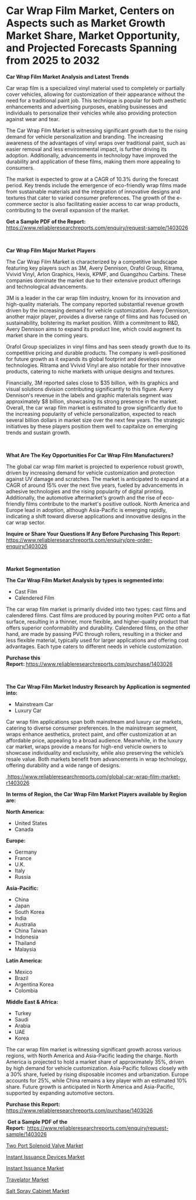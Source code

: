 <p><h1>Car Wrap Film Market, Centers on Aspects such as Market Growth Market Share, Market Opportunity, and Projected Forecasts Spanning from 2025 to 2032</h1></p><p><strong>Car Wrap Film Market Analysis and Latest Trends</strong></p>
<p><p>Car wrap film is a specialized vinyl material used to completely or partially cover vehicles, allowing for customization of their appearance without the need for a traditional paint job. This technique is popular for both aesthetic enhancements and advertising purposes, enabling businesses and individuals to personalize their vehicles while also providing protection against wear and tear.</p><p>The Car Wrap Film Market is witnessing significant growth due to the rising demand for vehicle personalization and branding. The increasing awareness of the advantages of vinyl wraps over traditional paint, such as easier removal and less environmental impact, is further driving its adoption. Additionally, advancements in technology have improved the durability and application of these films, making them more appealing to consumers.</p><p>The market is expected to grow at a CAGR of 10.3% during the forecast period. Key trends include the emergence of eco-friendly wrap films made from sustainable materials and the integration of innovative designs and textures that cater to varied consumer preferences. The growth of the e-commerce sector is also facilitating easier access to car wrap products, contributing to the overall expansion of the market.</p></p>
<p><strong>Get a Sample PDF of the Report:&nbsp;</strong> <a href="https://www.reliableresearchreports.com/enquiry/request-sample/1403026?utm_campaign=16&utm_medium=2&utm_source=Github&utm_content=ia&utm_term=12012025&utm_id=car-wrap-film">https://www.reliableresearchreports.com/enquiry/request-sample/1403026</a></p>
<p>&nbsp;</p>
<p><strong>Car Wrap Film Major Market Players</strong></p>
<p><p>The Car Wrap Film Market is characterized by a competitive landscape featuring key players such as 3M, Avery Dennison, Orafol Group, Ritrama, Vvivid Vinyl, Arlon Graphics, Hexis, KPMF, and Guangzhou Carbins. These companies dominate the market due to their extensive product offerings and technological advancements.</p><p>3M is a leader in the car wrap film industry, known for its innovation and high-quality materials. The company reported substantial revenue growth driven by the increasing demand for vehicle customization. Avery Dennison, another major player, provides a diverse range of films and has focused on sustainability, bolstering its market position. With a commitment to R&D, Avery Dennison aims to expand its product line, which could augment its market share in the coming years.</p><p>Orafol Group specializes in vinyl films and has seen steady growth due to its competitive pricing and durable products. The company is well-positioned for future growth as it expands its global footprint and develops new technologies. Ritrama and Vvivid Vinyl are also notable for their innovative products, catering to niche markets with unique designs and textures.</p><p>Financially, 3M reported sales close to $35 billion, with its graphics and visual solutions division contributing significantly to this figure. Avery Dennison's revenue in the labels and graphic materials segment was approximately $8 billion, showcasing its strong presence in the market. Overall, the car wrap film market is estimated to grow significantly due to the increasing popularity of vehicle personalization, expected to reach several billion dollars in market size over the next few years. The strategic initiatives by these players position them well to capitalize on emerging trends and sustain growth.</p></p>
<p>&nbsp;</p>
<p><strong>What Are The Key Opportunities For Car Wrap Film Manufacturers?</strong></p>
<p><p>The global car wrap film market is projected to experience robust growth, driven by increasing demand for vehicle customization and protection against UV damage and scratches. The market is anticipated to expand at a CAGR of around 15% over the next five years, fueled by advancements in adhesive technologies and the rising popularity of digital printing. Additionally, the automotive aftermarket's growth and the rise of eco-friendly films contribute to the market's positive outlook. North America and Europe lead in adoption, although Asia-Pacific is emerging rapidly, indicating a shift toward diverse applications and innovative designs in the car wrap sector.</p></p>
<p><strong>Inquire or Share Your Questions If Any Before Purchasing This Report:</strong> <a href="https://www.reliableresearchreports.com/enquiry/pre-order-enquiry/1403026?utm_campaign=16&utm_medium=2&utm_source=Github&utm_content=ia&utm_term=12012025&utm_id=car-wrap-film">https://www.reliableresearchreports.com/enquiry/pre-order-enquiry/1403026</a></p>
<p>&nbsp;</p>
<p><strong>Market Segmentation</strong></p>
<p><strong>The Car Wrap Film Market Analysis by types is segmented into:</strong></p>
<p><ul><li>Cast Film</li><li>Calendered Film</li></ul></p>
<p><p>The car wrap film market is primarily divided into two types: cast films and calendered films. Cast films are produced by pouring molten PVC onto a flat surface, resulting in a thinner, more flexible, and higher-quality product that offers superior conformability and durability. Calendered films, on the other hand, are made by passing PVC through rollers, resulting in a thicker and less flexible material, typically used for larger applications and offering cost advantages. Each type caters to different needs in vehicle customization.</p></p>
<p><strong>Purchase this Report:&nbsp;</strong><a href="https://www.reliableresearchreports.com/purchase/1403026?utm_campaign=16&utm_medium=2&utm_source=Github&utm_content=ia&utm_term=12012025&utm_id=car-wrap-film">https://www.reliableresearchreports.com/purchase/1403026</a></p>
<p>&nbsp;</p>
<p><strong>The Car Wrap Film Market Industry Research by Application is segmented into:</strong></p>
<p><ul><li>Mainstream Car</li><li>Luxury Car</li></ul></p>
<p><p>Car wrap film applications span both mainstream and luxury car markets, catering to diverse consumer preferences. In the mainstream segment, wraps enhance aesthetics, protect paint, and offer customization at an affordable price, appealing to a broad audience. Meanwhile, in the luxury car market, wraps provide a means for high-end vehicle owners to showcase individuality and exclusivity, while also preserving the vehicle’s resale value. Both markets benefit from advancements in wrap technology, offering durability and a wide range of designs.</p></p>
<p><a href="https://www.reliableresearchreports.com/global-car-wrap-film-market-r1403026?utm_campaign=16&utm_medium=2&utm_source=Github&utm_content=ia&utm_term=12012025&utm_id=car-wrap-film">&nbsp;https://www.reliableresearchreports.com/global-car-wrap-film-market-r1403026</a></p>
<p><strong>In terms of Region, the Car Wrap Film Market Players available by Region are:</strong></p>
<p>
    <p> <strong> North America: </strong>
        <ul>
            <li>United States</li>
            <li>Canada</li>
        </ul>
        </p> 
    <p> <strong> Europe: </strong>
        <ul>
            <li>Germany</li>
            <li>France</li>
            <li>U.K.</li>
            <li>Italy</li>
            <li>Russia</li>
        </ul>
        </p> 
    <p> <strong> Asia-Pacific: </strong>
        <ul>
            <li>China</li>
            <li>Japan</li>
            <li>South Korea</li>
            <li>India</li>
            <li>Australia</li>
            <li>China Taiwan</li>
            <li>Indonesia</li>
            <li>Thailand</li>
            <li>Malaysia</li>
        </ul>
        </p> 
    <p> <strong> Latin America: </strong>
        <ul>
            <li>Mexico</li>
            <li>Brazil</li>
            <li>Argentina Korea</li>
            <li>Colombia</li>
        </ul>
        </p> 
    <p> <strong> Middle East & Africa: </strong>
        <ul>
            <li>Turkey</li>
            <li>Saudi</li>
            <li>Arabia</li>
            <li>UAE</li>
            <li>Korea</li>
        </ul>
    </p>
    </p>
<p><p>The car wrap film market is witnessing significant growth across various regions, with North America and Asia-Pacific leading the charge. North America is projected to hold a market share of approximately 35%, driven by high demand for vehicle customization. Asia-Pacific follows closely with a 30% share, fueled by rising disposable incomes and urbanization. Europe accounts for 25%, while China remains a key player with an estimated 10% share. Future growth is anticipated in North America and Asia-Pacific, supported by expanding automotive sectors.</p></p>
<p><strong>Purchase this Report: </strong><a href="https://www.reliableresearchreports.com/purchase/1403026?utm_campaign=16&utm_medium=2&utm_source=Github&utm_content=ia&utm_term=12012025&utm_id=car-wrap-film">https://www.reliableresearchreports.com/purchase/1403026</a></p>
<p>&nbsp;<strong>Get a Sample PDF of the Report:&nbsp;&nbsp;</strong><a href="https://www.reliableresearchreports.com/enquiry/request-sample/1403026?utm_campaign=16&utm_medium=2&utm_source=Github&utm_content=ia&utm_term=12012025&utm_id=car-wrap-film">https://www.reliableresearchreports.com/enquiry/request-sample/1403026</a></p>
<p><strong></strong></p>
<p><p><a href="https://github.com/jerhoskinson197676/Market-Research-Report-List-1/blob/main/two-port-solenoid-valve-market.md?utm_campaign=16&utm_medium=2&utm_source=Github&utm_content=ia&utm_term=12012025&utm_id=car-wrap-film">Two Port Solenoid Valve Market</a></p><p><a href="https://github.com/shirleenfraker87/Market-Research-Report-List-1/blob/main/instant-issuance-devices-market.md?utm_campaign=16&utm_medium=2&utm_source=Github&utm_content=ia&utm_term=12012025&utm_id=car-wrap-film">Instant Issuance Devices Market</a></p><p><a href="https://github.com/norbeludie83/Market-Research-Report-List-1/blob/main/instant-issuance-market.md?utm_campaign=16&utm_medium=2&utm_source=Github&utm_content=ia&utm_term=12012025&utm_id=car-wrap-film">Instant Issuance Market</a></p><p><a href="https://github.com/JosephineMcguire65/Market-Research-Report-List-1/blob/main/travelator-market.md?utm_campaign=16&utm_medium=2&utm_source=Github&utm_content=ia&utm_term=12012025&utm_id=car-wrap-film">Travelator Market</a></p><p><a href="https://github.com/mezokathleen834/Market-Research-Report-List-1/blob/main/salt-spray-cabinet-market.md?utm_campaign=16&utm_medium=2&utm_source=Github&utm_content=ia&utm_term=12012025&utm_id=car-wrap-film">Salt Spray Cabinet Market</a></p></p>